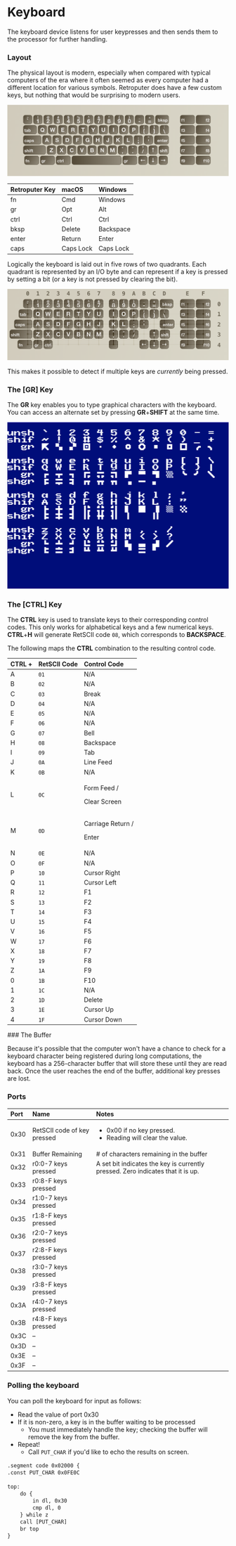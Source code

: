 # Keyboard

The keyboard device listens for user keypresses and then sends them to the processor for further handling.

### Layout

The physical layout is modern, especially when compared with typical computers of the era where it often seemed as every computer had a different location for various symbols. Retroputer does have a few custom keys, but nothing that would be surprising to modern users.

![Physical key placement](../../.gitbook/assets/image%20%284%29.png)

| Retroputer Key | macOS | Windows |
| :--- | :--- | :--- |
| fn | Cmd | Windows |
| gr | Opt | Alt |
| ctrl | Ctrl | Ctrl |
| bksp | Delete | Backspace |
| enter | Return | Enter |
| caps | Caps Lock | Caps Lock |

Logically the keyboard is laid out in five rows of two quadrants. Each quadrant is represented by an I/O byte and can represent if a key is pressed by setting a bit \(or a key is not pressed by clearing the bit\).

![Logical Keyboard Layout](../../.gitbook/assets/image%20%2814%29.png)

This makes it possible to detect if multiple keys are _currently_ being pressed.

### The \[GR\] Key

The **GR** key enables you to type graphical characters with the keyboard. You can access an alternate set by pressing **GR**+**SHIFT** at the same time.

![Characters obtained with and without SHIFT and GR](../../.gitbook/assets/image%20%288%29.png)

### The \[CTRL\] Key

The **CTRL** key is used to translate keys to their corresponding control codes. This only works for alphabetical keys and a few numerical keys. **CTRL**+**H** will generate RetSCII code `08`, which corresponds to **BACKSPACE**.

The following maps the **CTRL** combination to the resulting control code.

<table>
  <thead>
    <tr>
      <th style="text-align:left">CTRL +</th>
      <th style="text-align:left">RetSCII Code</th>
      <th style="text-align:left">Control Code</th>
    </tr>
  </thead>
  <tbody>
    <tr>
      <td style="text-align:left">A</td>
      <td style="text-align:left"><code>01</code>
      </td>
      <td style="text-align:left">N/A</td>
    </tr>
    <tr>
      <td style="text-align:left">B</td>
      <td style="text-align:left"><code>02</code>
      </td>
      <td style="text-align:left">N/A</td>
    </tr>
    <tr>
      <td style="text-align:left">C</td>
      <td style="text-align:left"><code>03</code>
      </td>
      <td style="text-align:left">Break</td>
    </tr>
    <tr>
      <td style="text-align:left">D</td>
      <td style="text-align:left"><code>04</code>
      </td>
      <td style="text-align:left">N/A</td>
    </tr>
    <tr>
      <td style="text-align:left">E</td>
      <td style="text-align:left"><code>05</code>
      </td>
      <td style="text-align:left">N/A</td>
    </tr>
    <tr>
      <td style="text-align:left">F</td>
      <td style="text-align:left"><code>06</code>
      </td>
      <td style="text-align:left">N/A</td>
    </tr>
    <tr>
      <td style="text-align:left">G</td>
      <td style="text-align:left"><code>07</code>
      </td>
      <td style="text-align:left">Bell</td>
    </tr>
    <tr>
      <td style="text-align:left">H</td>
      <td style="text-align:left"><code>08</code>
      </td>
      <td style="text-align:left">Backspace</td>
    </tr>
    <tr>
      <td style="text-align:left">I</td>
      <td style="text-align:left"><code>09</code>
      </td>
      <td style="text-align:left">Tab</td>
    </tr>
    <tr>
      <td style="text-align:left">J</td>
      <td style="text-align:left"><code>0A</code>
      </td>
      <td style="text-align:left">Line Feed</td>
    </tr>
    <tr>
      <td style="text-align:left">K</td>
      <td style="text-align:left"><code>0B</code>
      </td>
      <td style="text-align:left">N/A</td>
    </tr>
    <tr>
      <td style="text-align:left">L</td>
      <td style="text-align:left"><code>0C</code>
      </td>
      <td style="text-align:left">
        <p>Form Feed /</p>
        <p>Clear Screen</p>
      </td>
    </tr>
    <tr>
      <td style="text-align:left">M</td>
      <td style="text-align:left"><code>0D</code>
      </td>
      <td style="text-align:left">
        <p>Carriage Return /</p>
        <p>Enter</p>
      </td>
    </tr>
    <tr>
      <td style="text-align:left">N</td>
      <td style="text-align:left"><code>0E</code>
      </td>
      <td style="text-align:left">N/A</td>
    </tr>
    <tr>
      <td style="text-align:left">O</td>
      <td style="text-align:left"><code>0F</code>
      </td>
      <td style="text-align:left">N/A</td>
    </tr>
    <tr>
      <td style="text-align:left">P</td>
      <td style="text-align:left"><code>10</code>
      </td>
      <td style="text-align:left">Cursor Right</td>
    </tr>
    <tr>
      <td style="text-align:left">Q</td>
      <td style="text-align:left"><code>11</code>
      </td>
      <td style="text-align:left">Cursor Left</td>
    </tr>
    <tr>
      <td style="text-align:left">R</td>
      <td style="text-align:left"><code>12</code>
      </td>
      <td style="text-align:left">F1</td>
    </tr>
    <tr>
      <td style="text-align:left">S</td>
      <td style="text-align:left"><code>13</code>
      </td>
      <td style="text-align:left">F2</td>
    </tr>
    <tr>
      <td style="text-align:left">T</td>
      <td style="text-align:left"><code>14</code>
      </td>
      <td style="text-align:left">F3</td>
    </tr>
    <tr>
      <td style="text-align:left">U</td>
      <td style="text-align:left"><code>15</code>
      </td>
      <td style="text-align:left">F4</td>
    </tr>
    <tr>
      <td style="text-align:left">V</td>
      <td style="text-align:left"><code>16</code>
      </td>
      <td style="text-align:left">F5</td>
    </tr>
    <tr>
      <td style="text-align:left">W</td>
      <td style="text-align:left"><code>17</code>
      </td>
      <td style="text-align:left">F6</td>
    </tr>
    <tr>
      <td style="text-align:left">X</td>
      <td style="text-align:left"><code>18</code>
      </td>
      <td style="text-align:left">F7</td>
    </tr>
    <tr>
      <td style="text-align:left">Y</td>
      <td style="text-align:left"><code>19</code>
      </td>
      <td style="text-align:left">F8</td>
    </tr>
    <tr>
      <td style="text-align:left">Z</td>
      <td style="text-align:left"><code>1A</code>
      </td>
      <td style="text-align:left">F9</td>
    </tr>
    <tr>
      <td style="text-align:left">0</td>
      <td style="text-align:left"><code>1B</code>
      </td>
      <td style="text-align:left">F10</td>
    </tr>
    <tr>
      <td style="text-align:left">1</td>
      <td style="text-align:left"><code>1C</code>
      </td>
      <td style="text-align:left">N/A</td>
    </tr>
    <tr>
      <td style="text-align:left">2</td>
      <td style="text-align:left"><code>1D</code>
      </td>
      <td style="text-align:left">Delete</td>
    </tr>
    <tr>
      <td style="text-align:left">3</td>
      <td style="text-align:left"><code>1E</code>
      </td>
      <td style="text-align:left">Cursor Up</td>
    </tr>
    <tr>
      <td style="text-align:left">4</td>
      <td style="text-align:left"><code>1F</code>
      </td>
      <td style="text-align:left">Cursor Down</td>
    </tr>
  </tbody>
</table>### The Buffer

Because it's possible that the computer won't have a chance to check for a keyboard character being registered during long computations, the keyboard has a 256-character buffer that will store these until they are read back. Once the user reaches the end of the buffer, additional key presses are lost.

### Ports

<table>
  <thead>
    <tr>
      <th style="text-align:left">Port</th>
      <th style="text-align:left">Name</th>
      <th style="text-align:left">Notes</th>
    </tr>
  </thead>
  <tbody>
    <tr>
      <td style="text-align:left">0x30</td>
      <td style="text-align:left">RetSCII code of key pressed</td>
      <td style="text-align:left">
        <ul>
          <li>0x00 if no key pressed.</li>
          <li>Reading will clear the value.</li>
        </ul>
      </td>
    </tr>
    <tr>
      <td style="text-align:left">0x31</td>
      <td style="text-align:left">Buffer Remaining</td>
      <td style="text-align:left"># of characters remaining in the buffer</td>
    </tr>
    <tr>
      <td style="text-align:left">0x32</td>
      <td style="text-align:left">r0:0-7 keys pressed</td>
      <td style="text-align:left">A set bit indicates the key is currently pressed. Zero indicates that
        it is up.</td>
    </tr>
    <tr>
      <td style="text-align:left">0x33</td>
      <td style="text-align:left">r0:8-F keys pressed</td>
      <td style="text-align:left"></td>
    </tr>
    <tr>
      <td style="text-align:left">0x34</td>
      <td style="text-align:left">r1:0-7 keys pressed</td>
      <td style="text-align:left"></td>
    </tr>
    <tr>
      <td style="text-align:left">0x35</td>
      <td style="text-align:left">r1:8-F keys pressed</td>
      <td style="text-align:left"></td>
    </tr>
    <tr>
      <td style="text-align:left">0x36</td>
      <td style="text-align:left">r2:0-7 keys pressed</td>
      <td style="text-align:left"></td>
    </tr>
    <tr>
      <td style="text-align:left">0x37</td>
      <td style="text-align:left">r2:8-F keys pressed</td>
      <td style="text-align:left"></td>
    </tr>
    <tr>
      <td style="text-align:left">0x38</td>
      <td style="text-align:left">r3:0-7 keys pressed</td>
      <td style="text-align:left"></td>
    </tr>
    <tr>
      <td style="text-align:left">0x39</td>
      <td style="text-align:left">r3:8-F keys pressed</td>
      <td style="text-align:left"></td>
    </tr>
    <tr>
      <td style="text-align:left">0x3A</td>
      <td style="text-align:left">r4:0-7 keys pressed</td>
      <td style="text-align:left"></td>
    </tr>
    <tr>
      <td style="text-align:left">0x3B</td>
      <td style="text-align:left">r4:8-F keys pressed</td>
      <td style="text-align:left"></td>
    </tr>
    <tr>
      <td style="text-align:left">0x3C</td>
      <td style="text-align:left">&#x2013;</td>
      <td style="text-align:left"></td>
    </tr>
    <tr>
      <td style="text-align:left">0x3D</td>
      <td style="text-align:left">&#x2013;</td>
      <td style="text-align:left"></td>
    </tr>
    <tr>
      <td style="text-align:left">0x3E</td>
      <td style="text-align:left">&#x2013;</td>
      <td style="text-align:left"></td>
    </tr>
    <tr>
      <td style="text-align:left">0x3F</td>
      <td style="text-align:left">&#x2013;</td>
      <td style="text-align:left"></td>
    </tr>
  </tbody>
</table>

### Polling the keyboard

You can poll the keyboard for input as follows:

* Read the value of port 0x30
* If it is non-zero, a key is in the buffer waiting to be processed
  * You must immediately handle the key; checking the buffer will remove the key from the buffer.
* Repeat!
  * Call `PUT_CHAR` if you'd like to echo the results on screen.

```text
.segment code 0x02000 {
.const PUT_CHAR 0x0FE0C

top:
    do {
        in dl, 0x30
        cmp dl, 0
    } while z
    call [PUT_CHAR]
    br top
}
```

